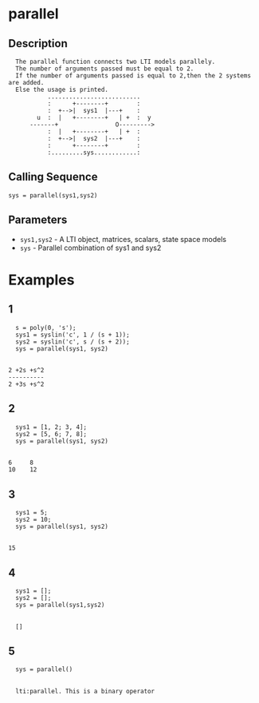 # parallel
## Description
      The parallel function connects two LTI models parallely.
      The number of arguments passed must be equal to 2.
      If the number of arguments passed is equal to 2,then the 2 systems are added.
      Else the usage is printed.
               ..........................
               :      +--------+        :
               :  +-->|  sys1  |---+    :
            u  :  |   +--------+   | +  :  y
          -------+                O--------->
               :  |   +--------+   | +  :
               :  +-->|  sys2  |---+    :
               :      +--------+        :
               :.........sys............:
## Calling Sequence
`sys = parallel(sys1,sys2)`
## Parameters
- `sys1,sys2` - A LTI object, matrices, scalars, state space models
- `sys` - Parallel combination of sys1 and sys2
     
# Examples
## 1
      s = poly(0, 's');
      sys1 = syslin('c', 1 / (s + 1));
      sys2 = syslin('c', s / (s + 2));
      sys = parallel(sys1, sys2)
##
    2 +2s +s^2  
    ----------  
    2 +3s +s^2 
## 2
      sys1 = [1, 2; 3, 4];
      sys2 = [5, 6; 7, 8];
      sys = parallel(sys1, sys2)
##
    6     8 
    10    12
## 3
      sys1 = 5;
      sys2 = 10;
      sys = parallel(sys1, sys2)
## 
    15
## 4
      sys1 = [];
      sys2 = [];
      sys = parallel(sys1,sys2)
##
      []
## 5
      sys = parallel()
## 
      lti:parallel. This is a binary operator


